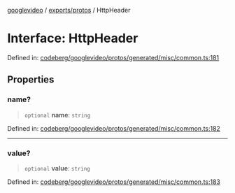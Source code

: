 [googlevideo](../../../README.md) / [exports/protos](../README.md) / HttpHeader

# Interface: HttpHeader

Defined in: [codeberg/googlevideo/protos/generated/misc/common.ts:181](https://github.com/LuanRT/googlevideo/blob/19854137cadaf49fd755394883dfd7fe5fdaba20/protos/generated/misc/common.ts#L181)

## Properties

### name?

> `optional` **name**: `string`

Defined in: [codeberg/googlevideo/protos/generated/misc/common.ts:182](https://github.com/LuanRT/googlevideo/blob/19854137cadaf49fd755394883dfd7fe5fdaba20/protos/generated/misc/common.ts#L182)

***

### value?

> `optional` **value**: `string`

Defined in: [codeberg/googlevideo/protos/generated/misc/common.ts:183](https://github.com/LuanRT/googlevideo/blob/19854137cadaf49fd755394883dfd7fe5fdaba20/protos/generated/misc/common.ts#L183)
